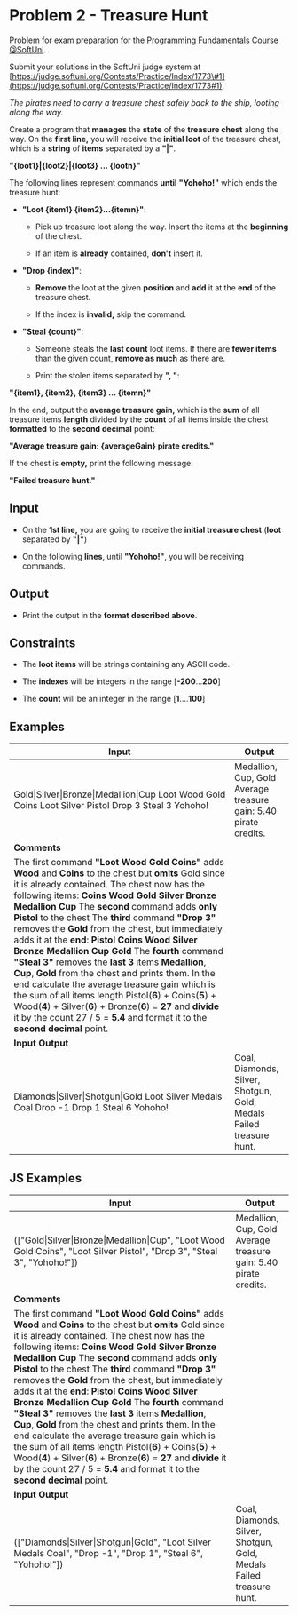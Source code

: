 # Problem 2 - Treasure Hunt

Problem for exam preparation for the [Programming Fundamentals Course
@SoftUni](https://softuni.bg/courses/programming-fundamentals-csharp-java-js-python).

Submit your solutions in the SoftUni judge system at
[https://judge.softuni.org/Contests/Practice/Index/1773\#1](https://judge.softuni.org/Contests/Practice/Index/1773#1).

*The pirates need to carry a treasure chest safely back to the ship, looting
along the way.*

Create a program that **manages** the **state** of the **treasure chest** along
the way. On the **first line,** you will receive the **initial loot** of the
treasure chest, which is a **string** of **items** separated by a **"\|"**.

**"{loot1}\|{loot2}\|{loot3} … {lootn}"**

The following lines represent commands **until** **"Yohoho!"** which ends the
treasure hunt:

-   **"Loot {item1} {item2}…{itemn}"**:

    -   Pick up treasure loot along the way. Insert the items at the
        **beginning** of the chest.

    -   If an item is **already** contained, **don't** insert it.

-   **"Drop {index}"**:

    -   **Remove** the loot at the given **position** and **add** it at the
        **end** of the treasure chest.

    -   If the index is **invalid,** skip the command.

-   **"Steal {count}"**:

    -   Someone steals the **last count** loot items. If there are **fewer
        items** than the given count, **remove as much** as there are.

    -   Print the stolen items separated by **", "**:

**"{item1}, {item2}, {item3} … {itemn}"**

In the end, output the **average treasure gain,** which is the **sum** of all
treasure items **length** divided by the **count** of all items inside the chest
**formatted** to the **second decimal** point:

**"Average treasure gain: {averageGain} pirate credits."**

If the chest is **empty,** print the following message:

**"Failed treasure hunt."**

## Input

-   On the **1st line,** you are going to receive the **initial treasure chest**
    (**loot** separated by **"\|"**)

-   On the following **lines**, until **"Yohoho!"**, you will be receiving
    commands.

## Output

-   Print the output in the **format** **described** **above**.

## Constraints

-   The **loot items** will be strings containing any ASCII code.

-   The **indexes** will be integers in the range [**-200**…**200**]

-   The **count** will be an integer in the range [**1**….**100**]

## Examples

| **Input**                                                                                                                                                                                                                                                                                                                                                                                                                                                                                                                                                                                                                                                                                                                                                                                                                                                                  | **Output**                                                          |
|----------------------------------------------------------------------------------------------------------------------------------------------------------------------------------------------------------------------------------------------------------------------------------------------------------------------------------------------------------------------------------------------------------------------------------------------------------------------------------------------------------------------------------------------------------------------------------------------------------------------------------------------------------------------------------------------------------------------------------------------------------------------------------------------------------------------------------------------------------------------------|---------------------------------------------------------------------|
| Gold\|Silver\|Bronze\|Medallion\|Cup Loot Wood Gold Coins Loot Silver Pistol Drop 3 Steal 3 Yohoho!                                                                                                                                                                                                                                                                                                                                                                                                                                                                                                                                                                                                                                                                                                                                                                        | Medallion, Cup, Gold Average treasure gain: 5.40 pirate credits.    |
| **Comments**                                                                                                                                                                                                                                                                                                                                                                                                                                                                                                                                                                                                                                                                                                                                                                                                                                                               |                                                                     |
| The first command **"Loot Wood Gold Coins"** adds **Wood** and **Coins** to the chest but **omits** Gold since it is already contained. The chest now has the following items: **Coins Wood Gold Silver Bronze Medallion Cup** The **second** command adds **only Pistol** to the chest The **third** command **"Drop 3"** removes the **Gold** from the chest, but immediately adds it at the **end**: **Pistol Coins Wood Silver Bronze Medallion Cup Gold** The **fourth** command **"Steal 3"** removes the **last 3** items **Medallion**, **Cup**, **Gold** from the chest and prints them.  In the end calculate the average treasure gain which is the sum of all items length Pistol(**6**) + Coins(**5**) + Wood(**4**) + Silver(**6**) + Bronze(**6**) = **27** and **divide** it by the count 27 / 5 = **5.4** and format it to the **second decimal** point.  |                                                                     |
| **Input Output**                                                                                                                                                                                                                                                                                                                                                                                                                                                                                                                                                                                                                                                                                                                                                                                                                                                           |                                                                     |
| Diamonds\|Silver\|Shotgun\|Gold Loot Silver Medals Coal Drop -1 Drop 1 Steal 6 Yohoho!                                                                                                                                                                                                                                                                                                                                                                                                                                                                                                                                                                                                                                                                                                                                                                                     | Coal, Diamonds, Silver, Shotgun, Gold, Medals Failed treasure hunt. |

## JS Examples

| **Input**                                                                                                                                                                                                                                                                                                                                                                                                                                                                                                                                                                                                                                                                                                                                                                                                                                                                  | **Output**                                                          |
|----------------------------------------------------------------------------------------------------------------------------------------------------------------------------------------------------------------------------------------------------------------------------------------------------------------------------------------------------------------------------------------------------------------------------------------------------------------------------------------------------------------------------------------------------------------------------------------------------------------------------------------------------------------------------------------------------------------------------------------------------------------------------------------------------------------------------------------------------------------------------|---------------------------------------------------------------------|
| (["Gold\|Silver\|Bronze\|Medallion\|Cup", "Loot Wood Gold Coins", "Loot Silver Pistol", "Drop 3", "Steal 3", "Yohoho!"])                                                                                                                                                                                                                                                                                                                                                                                                                                                                                                                                                                                                                                                                                                                                                   | Medallion, Cup, Gold Average treasure gain: 5.40 pirate credits.    |
| **Comments**                                                                                                                                                                                                                                                                                                                                                                                                                                                                                                                                                                                                                                                                                                                                                                                                                                                               |                                                                     |
| The first command **"Loot Wood Gold Coins"** adds **Wood** and **Coins** to the chest but **omits** Gold since it is already contained. The chest now has the following items: **Coins Wood Gold Silver Bronze Medallion Cup** The **second** command adds **only Pistol** to the chest The **third** command **"Drop 3"** removes the **Gold** from the chest, but immediately adds it at the **end**: **Pistol Coins Wood Silver Bronze Medallion Cup Gold** The **fourth** command **"Steal 3"** removes the **last 3** items **Medallion**, **Cup**, **Gold** from the chest and prints them.  In the end calculate the average treasure gain which is the sum of all items length Pistol(**6**) + Coins(**5**) + Wood(**4**) + Silver(**6**) + Bronze(**6**) = **27** and **divide** it by the count 27 / 5 = **5.4** and format it to the **second decimal** point.  |                                                                     |
| **Input Output**                                                                                                                                                                                                                                                                                                                                                                                                                                                                                                                                                                                                                                                                                                                                                                                                                                                           |                                                                     |
| (["Diamonds\|Silver\|Shotgun\|Gold", "Loot Silver Medals Coal", "Drop -1", "Drop 1", "Steal 6", "Yohoho!"])                                                                                                                                                                                                                                                                                                                                                                                                                                                                                                                                                                                                                                                                                                                                                                | Coal, Diamonds, Silver, Shotgun, Gold, Medals Failed treasure hunt. |
